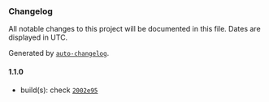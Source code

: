 ### Changelog

All notable changes to this project will be documented in this file. Dates are displayed in UTC.

Generated by [`auto-changelog`](https://github.com/CookPete/auto-changelog).

#### 1.1.0

- build(s): check [`2002e95`](https://github.com/JsantanaRoman/actions-test/commit/2002e95e6e5cda4841e81444646d480b1dbd81a1)
